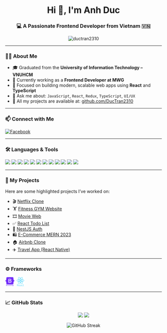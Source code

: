 <h1 align="center">Hi 👋, I'm Anh Duc</h1>
<h3 align="center">💻 A Passionate Frontend Developer from Vietnam 🇻🇳</h3>

<p align="center">
  <img src="https://komarev.com/ghpvc/?username=ductran2310&label=Profile%20views&color=0e75b6&style=flat" alt="ductran2310" />
</p>

---

### 👨‍🎓 About Me

- 🎓 Graduated from the **University of Information Technology – VNUHCM**
- 💼 Currently working as a **Frontend Developer at MWG**
- 🚀 Focused on building modern, scalable web apps using **React** and **TypeScript**
- 💬 Ask me about: `JavaScript`, `React`, `Redux`, `TypeScript`, `UI/UX`
- 📂 All my projects are available at: [github.com/DucTran2310](https://github.com/DucTran2310)

---

### 📫 Connect with Me

<p align="left">
  <a href="https://fb.com/adstar.tran" target="_blank">
    <img src="https://raw.githubusercontent.com/rahuldkjain/github-profile-readme-generator/master/src/images/icons/Social/facebook.svg" alt="Facebook" height="30" width="40" />
  </a>
</p>

---

### 🛠️ Languages & Tools

<p align="left">
  <img src="https://img.shields.io/badge/HTML5-282C34?logo=html5&logoColor=E34F26" height="25"/>
  <img src="https://img.shields.io/badge/CSS3-282C34?logo=css3&logoColor=1572B6" height="25"/>
  <img src="https://img.shields.io/badge/SASS-282C34?logo=sass&logoColor=CC6699" height="25"/>
  <img src="https://img.shields.io/badge/JavaScript-282C34?logo=javascript&logoColor=F7DF1E" height="25"/>
  <img src="https://img.shields.io/badge/TypeScript-282C34?logo=typescript&logoColor=3178C6" height="25"/>
  <img src="https://img.shields.io/badge/React-282C34?logo=react&logoColor=61DAFB" height="25"/>
  <img src="https://img.shields.io/badge/Redux-282C34?logo=redux&logoColor=764ABC" height="25"/>
  <img src="https://img.shields.io/badge/TailwindCSS-38B2AC?logo=tailwind-css&logoColor=white" height="25"/>
  <img src="https://img.shields.io/badge/Material--UI-0081CB?logo=mui&logoColor=white" height="25"/>
  <img src="https://img.shields.io/badge/styled--components-DB7093?logo=styled-components&logoColor=white" height="25"/>
  <img src="https://img.shields.io/badge/Git-282C34?logo=git&logoColor=F05032" height="25"/>
  <img src="https://img.shields.io/badge/VS_Code-282C34?logo=visual-studio-code&logoColor=007ACC" height="25"/>
</p>

---

### 🌟 My Projects

Here are some highlighted projects I’ve worked on:

- 🎬 [Netflix Clone](https://github.com/DucTran2310/Netflix-clone)
- 🏋️ [Fitness GYM Website](https://ductran2310.github.io/GYM-Web/)
- 🎞️ [Movie Web](https://react-dmovie.surge.sh/)
- ✅ [React Todo List](https://react-redux-todolist.surge.sh/)
- 🔐 [NestJS Auth](https://github.com/DucTran2310/NestJS-Auth)
- 🛍️ [E-Commerce MERN 2023](https://github.com/DucTran2310/E-Commerce_MERN_2023)
- 🏠 [Airbnb Clone](https://github.com/DucTran2310/Airbnb_Clone)
- ✈️ [Travel App (React Native)](https://github.com/DucTran2310/ReactNative_Travel)

---

### ⚙️ Frameworks

<p align="left">
  <img src="https://raw.githubusercontent.com/devicons/devicon/master/icons/bootstrap/bootstrap-plain-wordmark.svg" alt="Bootstrap" width="30" height="30" />
  <img src="https://raw.githubusercontent.com/devicons/devicon/master/icons/react/react-original-wordmark.svg" alt="React" width="30" height="30" />
</p>

---

### 📈 GitHub Stats

<p align="center">
  <img width="47%" src="https://github-readme-stats.vercel.app/api?username=DucTran2310&show_icons=true&theme=react&border_color=61dafb&hide_border=true" />
  <img width="47%" src="https://github-readme-stats.vercel.app/api/top-langs/?username=DucTran2310&hide=c%23,powershell,Mathematica,Ruby,Objective-C,Objective-C%2b%2b,Cuda&title_color=61dafb&text_color=ffffff&icon_color=61dafb&bg_color=20232a&langs_count=8&layout=compact&border_color=61dafb&hide_border=true" />
</p>

<p align="center">
  <img src="https://github-readme-streak-stats.herokuapp.com/?user=ductran2310&theme=react&border=61dafb&hide_border=true" alt="GitHub Streak" />
</p>
